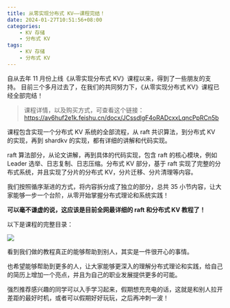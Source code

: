 ```yaml
---
title: 从零实现分布式 KV——课程完结！
date: 2024-01-27T10:51:56+08:00
categories:
    - KV 存储
    - 分布式 KV
tags:
    - KV 存储
    - 分布式 KV
---
```


自从去年 11 月份上线《从零实现分布式 KV》课程以来，得到了一些朋友的支持。
目前三个多月过去了，在我们的共同努力下，《从零实现分布式 KV》课程已经全部完结！

> 课程详情，以及购买方式，可查看这个链接：https://av6huf2e1k.feishu.cn/docx/JCssdlgF4oRADcxxLqncPpRCn5b

课程包含实现一个分布式 KV 系统的全部流程，从 raft 共识算法，到分布式 KV 的实现，再到 shardkv 的实现，都有详细的讲解和代码实现。 

raft 算法部分，从论文讲解，再到具体的代码实现，包含 raft 的核心模块，例如 Leader 选举、日志复制、日志压缩。分布式 KV 部分，基于 raft 实现了完整的分布式系统，并且实现了分片的分布式 KV，分片迁移、分片清理等内容。

我们按照循序渐进的方式，将内容拆分成了独立的部分，总共 35 小节内容，让大家能够一步一个台阶，从零开始掌握分布式理论和系统实践！

**可以毫不谦虚的说，这应该是目前全网最详细的 raft 和分布式 KV 教程了！**

以下是课程的完整目录：

![](https://pic2.zhimg.com/80/v2-7a5fbd4b4a572e3590cc04507ca4936d_1440w.webp)

看到我们做的教程真正的能够帮助到别人，其实是一件很开心的事情。

也希望能够帮助到更多的人，让大家能够更深入的理解分布式理论和实践，给自己的简历上增加一个亮点，并且为自己的职业发展提供更多的可能。

强烈推荐感兴趣的同学可以入手学习起来，假期想充充电的话，这就是和别人拉开差距的最好时机，或者可以假期好好玩玩，之后再冲刺一波！
